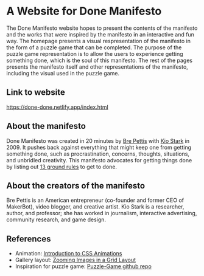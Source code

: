 # A Website for Done Manifesto

The Done Manifesto website hopes to present the contents of the manifesto and the works that were inspired by the manifesto in an interactive and fun way. The homepage presents a visual respresentation of the manifesto in the form of a puzzle game that can be completed. The purpose of the puzzle game representation is to allow the users to experience getting something done, which is the soul of this manifesto. The rest of the pages presents the manifesto itself and other representations of the manifesto, including the visual used in the puzzle game.

## Link to website

https://done-done.netlify.app/index.html

## About the manifesto

Done Manifesto was created in 20 minutes by [Bre Pettis](https://www.flickr.com/people/bre/) with [Kio Stark](http://www.kiostark.com/) in 2009. It pushes back against everything that might keep one from getting something done, such as procrastination, concerns, thoughts, situations, and unbridled creativity. This manifesto advocates for getting things done by listing out [13 ground rules](https://www.flickr.com/photos/bre/3326353804/in/photostream/) to get to done.

## About the creators of the manifesto

Bre Pettis is an American entrepreneur (co-founder and former CEO of MakerBot), video blogger, and creative artist. Kio Stark is a researcher, author, and professor; she has worked in journalism, interactive advertising, community research, and game design.

## References

- Animation: [Introduction to CSS Animations](https://dev.to/ljcdev/introduction-to-css-animation-4762)
- Gallery layout: [Zooming Images in a Grid Layout](https://css-tricks.com/zooming-images-in-a-grid-layout/)
- Inspiration for puzzle game: [Puzzle-Game github repo](https://github.com/ImKennyYip/Puzzle-Game)
